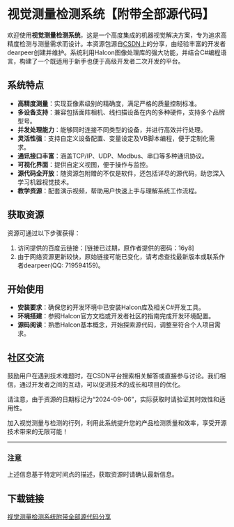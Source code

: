 # 视觉测量检测系统【附带全部源代码】

欢迎使用**视觉测量检测系统**，这是一个高度集成的机器视觉解决方案，专为追求高精度检测与测量需求而设计。本资源包源自[CSDN](https://blog.csdn.net/dearpeer/article/details/68483530)上的分享，由经验丰富的开发者dearpeer创建并维护。系统利用Halcon图像处理库的强大功能，并结合C#编程语言，构建了一个既适用于新手也便于高级开发者二次开发的平台。

## 系统特点

- **高精度测量**：实现亚像素级别的精确度，满足严格的质量控制标准。
- **多设备支持**：兼容包括面阵相机、线扫描设备在内的多种硬件，支持多个品牌型号。
- **并发处理能力**：能够同时连接不同类型的设备，并进行高效并行处理。
- **灵活性强**：支持自定义设备配置、变量设定及VB脚本编程，便于定制化需求。
- **通讯接口丰富**：涵盖TCP/IP、UDP、Modbus、串口等多种通讯协议。
- **可视化界面**：提供自定义视图，便于操作与监控。
- **源代码全开放**：随资源包附赠的不仅是软件，还包括详尽的源代码，助您深入学习机器视觉技术。
- **教学资源**：配套演示视频，帮助用户快速上手与理解系统工作流程。

## 获取资源

资源可通过以下步骤获得：
1. 访问提供的百度云链接：[链接已过期，原作者提供的密码：16y8]
2. 由于网络资源更新较快，原始链接可能已变化，请考虑查找最新版本或联系作者dearpeer(QQ: 719594159)。

## 开始使用

- **安装要求**：确保您的开发环境中已安装Halcon库及相关C#开发工具。
- **环境搭建**：参照Halcon官方文档或开发者社区的指南完成开发环境配置。
- **源码阅读**：熟悉Halcon基本概念，开始探索源代码，调整至符合个人项目需求。

## 社区交流

鼓励用户在遇到技术难题时，在CSDN平台搜索相关解答或直接参与讨论。我们相信，通过开发者之间的互动，可以促进技术的成长和项目的优化。

请注意，由于资源的日期标记为“2024-09-06”，实际获取时请验证其时效性和适用性。

加入视觉测量与检测的行列，利用此系统提升您的产品检测质量和效率，享受开源技术带来的无限可能！

---

### 注意
上述信息基于特定时间点的描述，获取资源时请确认最新信息。

## 下载链接

[视觉测量检测系统附带全部源代码分享](https://pan.quark.cn/s/f8549c58a91d)